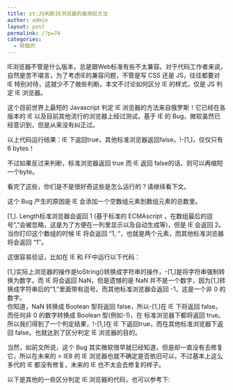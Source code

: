 ```yaml
---
title: zt:JS判断IE浏览器的最简短方法
author: admin
layout: post
permalink: /?p=74
categories:
  - 转载的
---
```

IE浏览器不管是什么版本，总是跟Web标准有些不太兼容。对于代码工作者来说，自然是苦不堪言，为了考虑IE的兼容问题，不管是写 CSS 还是 JS，往往都要对 IE 特别对待，这就少不了做些判断。本文不讨论如何区分 IE 的样式，仅是 JS 判定 IE 浏览器。

这个目前世界上最短的 Javascript 判定 IE 浏览器的方法来自俄罗斯！它已经在各版本的 IE 以及目前其他流行的浏览器上经过测试，基于 IE 的 Bug，微软虽然已经意识到，但是从来没有纠正过。

<script type=’text/javascript’>  
var ie = !-[1,];  
alert(ie);  
</script>

以上代码运行结果：IE 下返回true，其他标准浏览器返回false。!-[1,]，仅仅只有 6 bytes！

不过如果反过来判断，标准浏览器返回 true 而 IE 返回 false的话，则可以再缩短一个byte。

<script type=’text/javascript’>  
notIe = -[1,];  
if(-[1,]){  
// 标准浏览器代码  
}else{  
// IE Only的代码  
}  
</script>

看完了这些，你们是不是很好奇这些是怎么运行的？请继续看下文。

这个 Bug 产生的原因是 IE 会添加一个空数组元素到数组元素的总数里。

[1,]. Length标准浏览器会返回 1 (基于标准的 ECMAscript ，在数组最后的逗号”,”会被忽略，这是为了方便在一列里显示以及自动生成等)，但是 IE 会返回 2。当你打印这个数组的时候 IE 将会返回 “1, “，也就是两个元素，而其他标准浏览器将会返回 “1″。

这很容易验证，比如在 IE 和 FF中运行以下代码：

<script type=’text/javascript’>  
alert([,]==’,’);  
//这是8个字符判定IE  
</script>

[1,]实际上浏览器的操作是toString()转换成字符串的操作，-[1,]是将字符串强制转换为数字。而 IE 将会返回 NaN，但是遗憾的是 NaN 并不是一个数字，因为[1,]转换成字符串后的”1,”里面带有逗号。而其他标准浏览器会返回 -1，这是一个非 0 的数字。  
你知道，NaN 转换成 Boolean 型将返回 false，所以-[1,]在 IE 下将返回 false。而任何非 0 的数字转换成 Boolean 型(例如-1)，在 标准浏览器下都将返回 true。所以我们得到了一个判定结果，!-[1,]在 IE 下返回true，而在其他标准浏览器下返回 false。也就达到了区分判定 IE 浏览器的目的。

当然，如前文所说，这个 Bug 其实微软很早就已经知道，但是却一直没有去修复它，所以在未来的 > IE8 的 IE 浏览器也就不确定是否依旧可以，不过基本上这么多代的 IE 都没有修复，未来的 IE 也不太会去修复的样子。

以下是其他的一些区分判定 IE 浏览器的代码，也可以参考下:

<script type=’text/javascript’>  
// Option from Dean Edwards:  
var ie = /\*@cc_on!@\*/false;  
// Use the commented line:  
var ie//@cc_on=1;  
// Variation (shorter variable):  
var ie = ’v’==’v’;  
/ / Option to Gareth Hayes (former record-holder):  
var ie = !+&#8221;v1&#8243;;  
</ script>